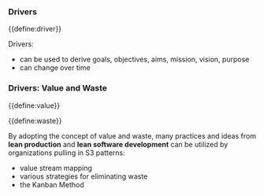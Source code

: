 ### Drivers

{{define:driver}}

Drivers: 

-   can be used to derive goals, objectives, aims, mission, vision, purpose
-   can change over time

### Drivers: Value and Waste

{{define:value}}

{{define:waste}}

By adopting the concept of value and waste, many practices and ideas from **lean production** and **lean software development** can be utilized by organizations pulling in S3 patterns:

-   value stream mapping
-   various strategies for eliminating waste
-   the Kanban Method
